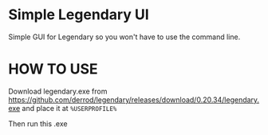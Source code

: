 # Simple Legendary UI
Simple GUI for Legendary so you won't have to use the command line.


# HOW TO USE

Download legendary.exe from https://github.com/derrod/legendary/releases/download/0.20.34/legendary.exe
and place it at ``%USERPROFILE%``

Then run this .exe
